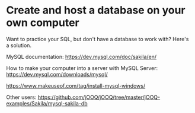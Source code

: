 # Create and host a database on your own computer
Want to practice your SQL, but don't have a database to work with? Here's a solution.

MySQL documentation: https://dev.mysql.com/doc/sakila/en/

How to make your computer into a server with MySQL Server:
https://dev.mysql.com/downloads/mysql/

https://www.makeuseof.com/tag/install-mysql-windows/

Other users: https://github.com/jOOQ/jOOQ/tree/master/jOOQ-examples/Sakila/mysql-sakila-db
